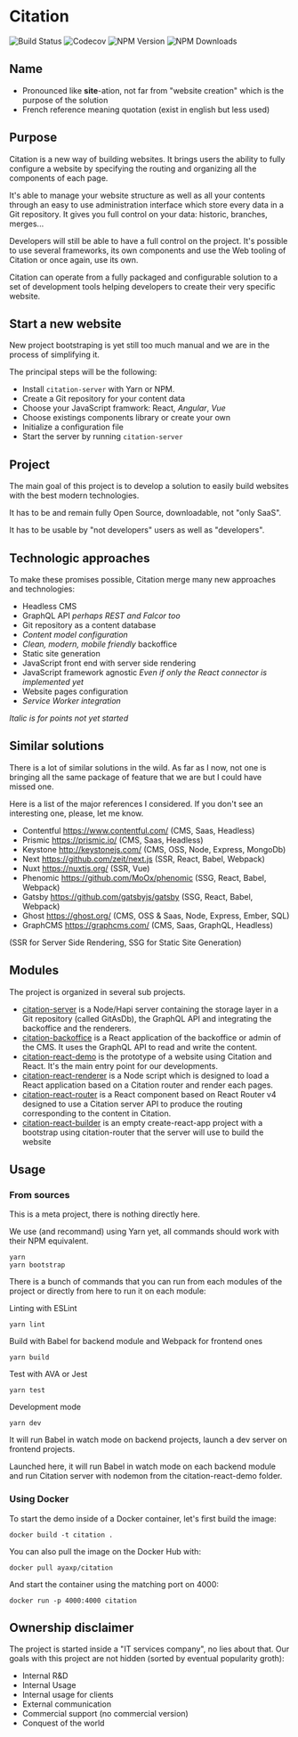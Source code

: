 # Citation

![Build Status](https://img.shields.io/travis/aya-experience/citation/master.svg)
![Codecov](https://img.shields.io/codecov/c/github/aya-experience/citation.svg)
![NPM Version](https://img.shields.io/npm/v/citation-server.svg)
![NPM Downloads](https://img.shields.io/npm/dm/citation-server.svg)

## Name

- Pronounced like **site**-ation, not far from "website creation" which is the purpose of the solution
- French reference meaning quotation (exist in english but less used)

## Purpose

Citation is a new way of building websites. It brings users the ability to fully configure a website by specifying the routing and organizing all the components of each page.

It's able to manage your website structure as well as all your contents through an easy to use administration interface which store every data in a Git repository. It gives you full control on your data: historic, branches, merges...

Developers will still be able to have a full control on the project. It's possible to use several frameworks, its own components and use the Web tooling of Citation or once again, use its own.

Citation can operate from a fully packaged and configurable solution to a set of development tools helping developers to create their very specific website.

## Start a new website

New project bootstraping is yet still too much manual and we are in the process of simplifying it.

The principal steps will be the following:
- Install `citation-server` with Yarn or NPM.
- Create a Git repository for your content data
- Choose your JavaScript framwork: React, *Angular*, *Vue*
- Choose existings components library or create your own
- Initialize a configuration file
- Start the server by running `citation-server`

## Project

The main goal of this project is to develop a solution to easily build websites with the best modern technologies.

It has to be and remain fully Open Source, downloadable, not "only SaaS".

It has to be usable by "not developers" users as well as "developers".

## Technologic approaches

To make these promises possible, Citation merge many new approaches and technologies:

- Headless CMS
- GraphQL API *perhaps REST and Falcor too*
- Git repository as a content database
- *Content model configuration*
- *Clean, modern, mobile friendly* backoffice
- Static site generation
- JavaScript front end with server side rendering
- JavaScript framework agnostic *Even if only the React connector is implemented yet*
- Website pages configuration
- *Service Worker integration*

*Italic is for points not yet started*

## Similar solutions

There is a lot of similar solutions in the wild. As far as I now, not one is bringing all the same package of feature that we are but I could have missed one.

Here is a list of the major references I considered. If you don't see an interesting one, please, let me know.

- Contentful https://www.contentful.com/ (CMS, Saas, Headless)
- Prismic https://prismic.io/ (CMS, Saas, Headless)
- Keystone http://keystonejs.com/ (CMS, OSS, Node, Express, MongoDb)
- Next https://github.com/zeit/next.js (SSR, React, Babel, Webpack)
- Nuxt https://nuxtjs.org/ (SSR, Vue)
- Phenomic https://github.com/MoOx/phenomic (SSG, React, Babel, Webpack)
- Gatsby https://github.com/gatsbyjs/gatsby (SSG, React, Babel, Webpack)
- Ghost https://ghost.org/ (CMS, OSS & Saas, Node, Express, Ember, SQL)
- GraphCMS https://graphcms.com/ (CMS, Saas, GraphQL, Headless)

(SSR for Server Side Rendering, SSG for Static Site Generation)

## Modules

The project is organized in several sub projects.

- [citation-server](citation-server) is a Node/Hapi server containing the storage layer in a Git repository (called GitAsDb), the GraphQL API and integrating the backoffice and the renderers.
- [citation-backoffice](citation-backoffice) is a React application of the backoffice or admin of the CMS. It uses the GraphQL API to read and write the content.
- [citation-react-demo](citation-react-demo) is the prototype of a website using Citation and React. It's the main entry point for our developments.
- [citation-react-renderer](citation-react-renderer) is a Node script which is designed to load a React application based on a Citation router and render each pages.
- [citation-react-router](citation-react-router) is a React component based on React Router v4 designed to use a Citation server API to produce the routing corresponding to the content in Citation.
- [citation-react-builder](citation-react-builder) is an empty create-react-app project with a bootstrap using citation-router that the server will use to build the website


## Usage

### From sources

This is a meta project, there is nothing directly here.

We use (and recommand) using Yarn yet, all commands should work with their NPM equivalent.

```shell
yarn
yarn bootstrap
```

There is a bunch of commands that you can run from each modules of the project or directly from here to run it on each module:

Linting with ESLint

```shell
yarn lint
```

Build with Babel for backend module and Webpack for frontend ones

```shell
yarn build
```

Test with AVA or Jest

```shell
yarn test
```

Development mode

```shell
yarn dev
```

It will run Babel in watch mode on backend projects, launch a dev server on frontend projects.

Launched here, it will run Babel in watch mode on each backend module and run Citation server with nodemon from the citation-react-demo folder.

### Using Docker

To start the demo inside of a Docker container, let's first build the image:

```
docker build -t citation .
```

You can also pull the image on the Docker Hub with:

```
docker pull ayaxp/citation
```

And start the container using the matching port on 4000:

```
docker run -p 4000:4000 citation
```

## Ownership disclaimer

The project is started inside a "IT services company", no lies about that. Our goals with this project are not hidden (sorted by eventual popularity groth):

- Internal R&D
- Internal Usage
- Internal usage for clients
- External communication
- Commercial support (no commercial version)
- Conquest of the world
